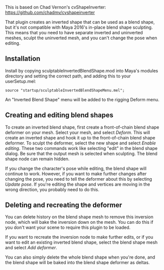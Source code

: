 This is based on Chad Vernon's cvShapeInverter: https://github.com/chadmv/cvshapeinverter

That plugin creates an inverted shape that can be used as a blend shape,
but it's not compatible with Maya 2016's in-place blend shape sculpting.
This means that you need to have separate inverted and uninverted meshes,
sculpt the uninverted mesh, and you can't change the pose when editing.

Installation
------------

Install by copying sculptableInvertedBlendShape.mod into Maya's modules
directory and setting the correct path, and adding this to your userSetup.mel:

```
source "startup/sculptableInvertedBlendShapeMenu.mel";
```

An "Inverted Blend Shape" menu will be added to the rigging Deform menu.

Creating and editing blend shapes
---------------------------------

To create an inverted blend shape, first create a front-of-chain blend shape
deformer on your mesh.  Select your mesh, and select *Deform*.
This will create an inverted shape and hook it up to the front-of-chain
blend shape deformer.  To sculpt the deformer, select the new shape and
select *Enable editing*.  These two commands work like selecting "edit" in
the blend shape dialog.  Be sure that the output mesh is selected when
sculpting.  The blend shape node can remain hidden.

If you change the character's pose while editing, the blend shape will
continue to work.  However, if you want to make further changes after
changing the pose, you need to tell the deformer about this by selecting
*Update pose*.  If you're editing the shape and vertices are moving in
the wrong direction, you probably need to do this.

Deleting and recreating the deformer
------------------------------------

You can delete history on the blend shape mesh to remove this inversion
node, which will bake the inversion down on the mesh.  You can do this
if you don't want your scene to require this plugin to be loaded.

If you want to recreate the inversion node to make further edits, or if
you want to edit an existing inverted blend shape, select the blend shape
mesh and select *Add deformer*.

You can also simply delete the whole blend shape when you're done, and the
blend shape will be baked into the blend shape deformer as deltas.

